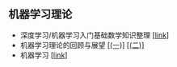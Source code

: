 ## 机器学习理论
* 深度学习/机器学习入门基础数学知识整理 [[link]](https://blog.csdn.net/xbinworld/article/details/79118722) 
* 机器学习理论的回顾与展望 [[(一)]](https://cloud.tencent.com/developer/article/1057358) [[(二)]](https://cloud.tencent.com/developer/article/1057301)
* 机器学习 [[link]](https://json0071.gitbooks.io/svm/content/)
